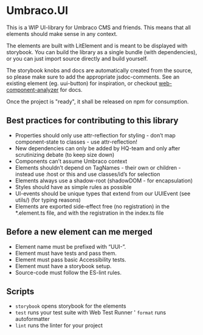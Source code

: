 # Umbraco.UI

This is a WIP UI-library for Umbraco CMS and friends. This means that all elements should make sense in any context. 

The elements are built with LitElement and is meant to be displayed with storybook. You can build the library as a single bundle (with dependencies), or you can just import source directly and build yourself. 

The storybook knobs and docs are automatically created from the source, so please make sure to add the appropriate jsdoc-comments. See an existing element (eg. uui-button) for inspiration, or checkout [web-component-analyzer](https://github.com/runem/web-component-analyzer) for docs.

Once the project is "ready", it shall be released on npm for consumption. 

## Best practices for contributing to this library
- Properties should only use attr-reflection for styling - don’t map component-state to classes - use attr-reflection!
- New dependencies can only be added by HQ-team and only after scrutinizing debate (to keep size down)
- Components can’t assume Umbraco context
- Elements shouldn’t depend on TagNames - their own or children - instead use :host or this and use classes/id’s for selection
- Elements always use a shadow-root (shadowDOM - for encapsulation)
- Styles should have as simple rules as possible
- UI-events should be unique types that extend from our UUIEvent (see utils/) (for typing reasons)
- Elements are exported side-effect free (no registration) in the *.element.ts file, and with the registration in the index.ts file

## Before a new element can me merged
- Element name must be prefixed with “UUI-”.
- Element must have tests and pass them.
- Element must pass basic Accessibility tests.
- Element must have a storybook setup.
- Source-code must follow the ES-lint rules.

## Scripts
- `storybook` opens storybook for the elements
- `test` runs your test suite with Web Test Runner
' `format` runs autoformatter
- `lint` runs the linter for your project
